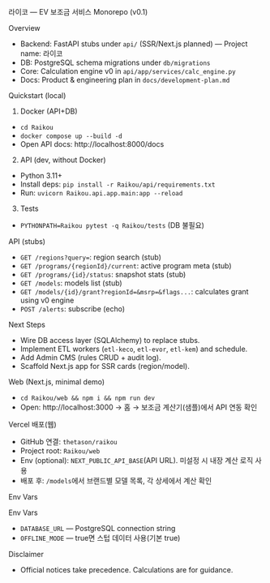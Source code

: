라이코 — EV 보조금 서비스 Monorepo (v0.1)

Overview

- Backend: FastAPI stubs under `api/` (SSR/Next.js planned) — Project name: 라이코
- DB: PostgreSQL schema migrations under `db/migrations`
- Core: Calculation engine v0 in `api/app/services/calc_engine.py`
- Docs: Product & engineering plan in `docs/development-plan.md`

Quickstart (local)

1) Docker (API+DB)
- `cd Raikou`
- `docker compose up --build -d`
- Open API docs: http://localhost:8000/docs

2) API (dev, without Docker)
- Python 3.11+
- Install deps: `pip install -r Raikou/api/requirements.txt`
- Run: `uvicorn Raikou.api.app.main:app --reload`

3) Tests
- `PYTHONPATH=Raikou pytest -q Raikou/tests` (DB 불필요)

API (stubs)

- `GET /regions?query=`: region search (stub)
- `GET /programs/{regionId}/current`: active program meta (stub)
- `GET /programs/{id}/status`: snapshot stats (stub)
- `GET /models`: models list (stub)
- `GET /models/{id}/grant?regionId=&msrp=&flags...`: calculates grant using v0 engine
- `POST /alerts`: subscribe (echo)

Next Steps

- Wire DB access layer (SQLAlchemy) to replace stubs.
- Implement ETL workers (`etl-keco`, `etl-evor`, `etl-kem`) and schedule.
- Add Admin CMS (rules CRUD + audit log).
- Scaffold Next.js app for SSR cards (region/model).

Web (Next.js, minimal demo)

- `cd Raikou/web && npm i && npm run dev`
- Open: http://localhost:3000 → 홈 → 보조금 계산기(샘플)에서 API 연동 확인

Vercel 배포(웹)

- GitHub 연결: `thetason/raikou`
- Project root: `Raikou/web`
- Env (optional): `NEXT_PUBLIC_API_BASE`(API URL). 미설정 시 내장 계산 로직 사용
- 배포 후: `/models`에서 브랜드별 모델 목록, 각 상세에서 계산 확인

Env Vars

Env Vars

- `DATABASE_URL` — PostgreSQL connection string
- `OFFLINE_MODE` — true면 스텁 데이터 사용(기본 true)

Disclaimer

- Official notices take precedence. Calculations are for guidance.
